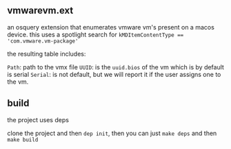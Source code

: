 ## vmwarevm.ext

an osquery extension that enumerates vmware vm's present on a macos device.  this uses a spotlight search for `kMDItemContentType == 'com.vmware.vm-package'`

the resulting table includes:

`Path`: path to the vmx file
`UUID`: is the `uuid.bios` of the vm which is by default is serial
`Serial`: is not default, but we will report it if the user assigns one to the vm.

## build

the project uses deps

clone the project and then `dep init`, then you can just `make deps` and then `make build`